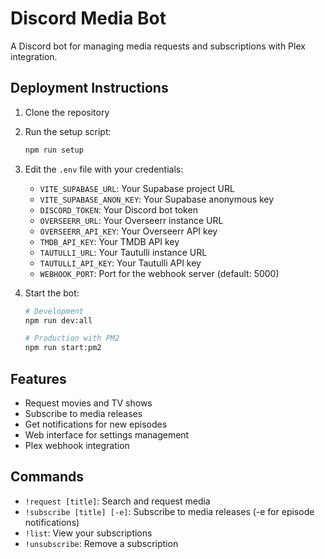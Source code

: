 # Discord Media Bot

A Discord bot for managing media requests and subscriptions with Plex integration.

## Deployment Instructions

1. Clone the repository
2. Run the setup script:
   ```bash
   npm run setup
   ```
3. Edit the `.env` file with your credentials:
   - `VITE_SUPABASE_URL`: Your Supabase project URL
   - `VITE_SUPABASE_ANON_KEY`: Your Supabase anonymous key
   - `DISCORD_TOKEN`: Your Discord bot token
   - `OVERSEERR_URL`: Your Overseerr instance URL
   - `OVERSEERR_API_KEY`: Your Overseerr API key
   - `TMDB_API_KEY`: Your TMDB API key
   - `TAUTULLI_URL`: Your Tautulli instance URL
   - `TAUTULLI_API_KEY`: Your Tautulli API key
   - `WEBHOOK_PORT`: Port for the webhook server (default: 5000)

4. Start the bot:
   ```bash
   # Development
   npm run dev:all

   # Production with PM2
   npm run start:pm2
   ```

## Features

- Request movies and TV shows
- Subscribe to media releases
- Get notifications for new episodes
- Web interface for settings management
- Plex webhook integration

## Commands

- `!request [title]`: Search and request media
- `!subscribe [title] [-e]`: Subscribe to media releases (-e for episode notifications)
- `!list`: View your subscriptions
- `!unsubscribe`: Remove a subscription
